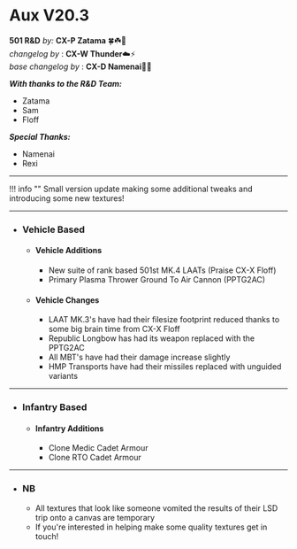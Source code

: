 # Aux V20.3

**501 R&D**
*by:* **CX-P Zatama** 🍀☘️🥔  
*changelog by* : **CX-W Thunder**:cloud::zap:  
_base changelog by_ : **CX-D Namenai**🐉🐲  

***With thanks to the R&D Team:***

+ Zatama
+ Sam
+ Floff

***Special Thanks:***

+ Namenai
+ Rexi

---

!!! info ""
    Small version update making some additional tweaks and introducing some new textures!

---

+ ###  Vehicle Based

    + #### Vehicle Additions

        + New suite of rank based 501st MK.4 LAATs (Praise CX-X Floff)
        + Primary Plasma Thrower Ground To Air Cannon (PPTG2AC)

    + #### Vehicle Changes

        + LAAT MK.3's have had their filesize footprint reduced thanks to some big brain time from CX-X Floff
        + Republic Longbow has had its weapon replaced with the PPTG2AC
        + All MBT's have had their damage increase slightly
        + HMP Transports have had their missiles replaced with unguided variants

---

+ ### Infantry Based

    + #### Infantry Additions

        + Clone Medic Cadet Armour
        + Clone RTO Cadet Armour

---

+ ###  NB

    + All textures that look like someone vomited the results of their LSD trip onto a canvas are temporary
    + If you're interested in helping make some quality textures get in touch!
